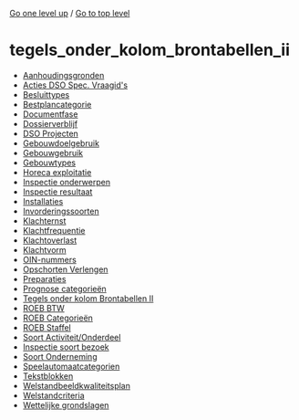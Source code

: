 <!-- generated by markdown-notes-tree -->

<!-- upward navigation links generated by markdown-notes-tree start here -->

[Go one level up](../SUMMARY.md) / [Go to top level](../../../../SUMMARY.md)

<!-- upward navigation links generated by markdown-notes-tree end here -->

# tegels_onder_kolom_brontabellen_ii

<!-- optional markdown-notes-tree directory description starts here -->

<!-- optional markdown-notes-tree directory description ends here -->

- [Aanhoudingsgronden](aanhoudingsgronden.md)
- [Acties DSO Spec. Vraagid's](acties_dso_spec_vraagid.md)
- [Besluittypes](besluittypes.md)
- [Bestplancategorie](bestemmingsplan_categorie.md)
- [Documentfase](documentfase.md)
- [Dossierverblijf](dossierverblijf.md)
- [DSO Projecten](dso_projecten.md)
- [Gebouwdoelgebruik](gebouwdoelgebruik.md)
- [Gebouwgebruik](gebouwgebruik.md)
- [Gebouwtypes](gebouwtypes.md)
- [Horeca exploitatie](horeca_exploitatie.md)
- [Inspectie onderwerpen](inspectie_onderwerpen.md)
- [Inspectie resultaat](inspectie_resultaat.md)
- [Installaties](installaties.md)
- [Invorderingssoorten](invorderingssoorten.md)
- [Klachternst](klacht_ernst.md)
- [Klachtfrequentie](klacht_frequentie.md)
- [Klachtoverlast](klacht_overlast.md)
- [Klachtvorm](klacht_vorm.md)
- [OIN-nummers](oin-nummers.md)
- [Opschorten Verlengen](opschorten_verlengen.md)
- [Preparaties](preparaties.md)
- [Prognose categorieën](prognose_categorie.md)
- [Tegels onder kolom Brontabellen II](README.md)
- [ROEB BTW](roeb_btw.md)
- [ROEB Categorieën](roeb_categoerieen.md)
- [ROEB Staffel](roeb_staffel.md)
- [Soort Activiteit/Onderdeel](soort_activiteit_onderdeel.md)
- [Inspectie soort bezoek](soort_bezoek.md)
- [Soort Onderneming](soort_onderneming.md)
- [Speelautomaatcategorien](speelautomaatcategorien.md)
- [Tekstblokken](tekstblokken.md)
- [Welstandbeeldkwaliteitsplan](welstandbeeldkwaliteitsplan.md)
- [Welstandcriteria](welstandcriteria.md)
- [Wettelijke grondslagen](wettelijke_grondslagen.md)
